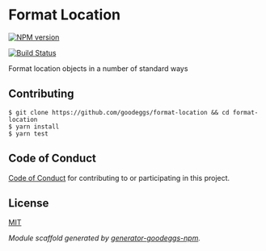 # Format Location

[![NPM version](https://badge.fury.io/js/format-location.png)](http://badge.fury.io/js/format-location)

[![Build Status](https://travis-ci.org/goodeggs/format-location.png)](https://travis-ci.org/goodeggs/format-location)

Format location objects in a number of standard ways

## Contributing

```
$ git clone https://github.com/goodeggs/format-location && cd format-location
$ yarn install
$ yarn test
```

## Code of Conduct

[Code of Conduct](https://github.com/goodeggs/format-location/blob/master/CODE_OF_CONDUCT.md)
for contributing to or participating in this project.

## License

[MIT](https://github.com/goodeggs/format-location/blob/master/LICENSE.md)

_Module scaffold generated by [generator-goodeggs-npm](https://github.com/goodeggs/generator-goodeggs-npm)._
